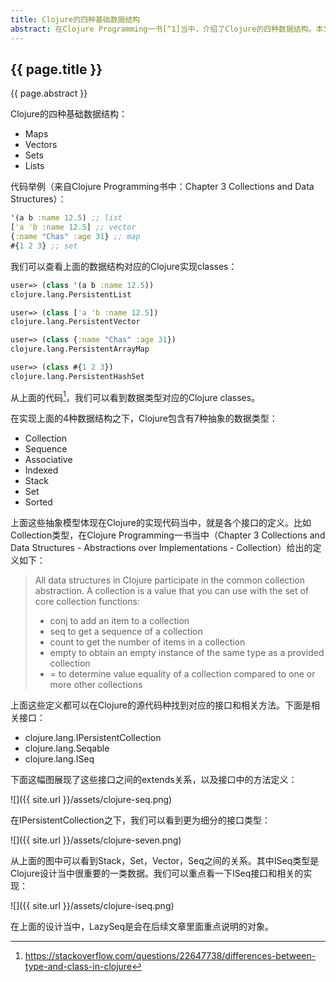 ```yaml
---
title: Clojure的四种基础数据结构
abstract: 在Clojure Programming一书[^1]当中，介绍了Clojure的四种数据结构。本文是读书笔记，附加一些Clojure源代码分析。
---
```


## {{ page.title }}

{{ page.abstract }}

Clojure的四种基础数据结构：

- Maps
- Vectors
- Sets
- Lists

代码举例（来自Clojure Programming书中：Chapter 3 Collections and Data Structures）：

```clojure
'(a b :name 12.5) ;; list
['a 'b :name 12.5] ;; vector
{:name "Chas" :age 31} ;; map
#{1 2 3} ;; set
```

我们可以查看上面的数据结构对应的Clojure实现classes：

```clojure
user=> (class '(a b :name 12.5))
clojure.lang.PersistentList

user=> (class ['a 'b :name 12.5])
clojure.lang.PersistentVector

user=> (class {:name "Chas" :age 31})
clojure.lang.PersistentArrayMap

user=> (class #{1 2 3})
clojure.lang.PersistentHashSet
```

从上面的代码[^2]，我们可以看到数据类型对应的Clojure classes。

在实现上面的4种数据结构之下，Clojure包含有7种抽象的数据类型：

- Collection
- Sequence
- Associative
- Indexed
- Stack
- Set
- Sorted

上面这些抽象模型体现在Clojure的实现代码当中，就是各个接口的定义。比如Collection类型，在Clojure Programming一书当中（Chapter 3 Collections and Data Structures - Abstractions over Implementations - Collection）给出的定义如下：


> All data structures in Clojure participate in the common collection abstraction.
> A collection is a value that you can use with the set of core collection functions:
> - conj to add an item to a collection
> - seq to get a sequence of a collection
> - count to get the number of items in a collection
> - empty to obtain an empty instance of the same type as a provided collection
> - = to determine value equality of a collection compared to one or more other collections


上面这些定义都可以在Clojure的源代码种找到对应的接口和相关方法。下面是相关接口：

- clojure.lang.IPersistentCollection
- clojure.lang.Seqable
- clojure.lang.ISeq

下面这幅图展现了这些接口之间的extends关系，以及接口中的方法定义：

![]({{ site.url }}/assets/clojure-seq.png)

在IPersistentCollection之下，我们可以看到更为细分的接口类型：

![]({{ site.url }}/assets/clojure-seven.png)

从上面的图中可以看到Stack，Set，Vector，Seq之间的关系。其中ISeq类型是Clojure设计当中很重要的一类数据。我们可以重点看一下ISeq接口和相关的实现：

![]({{ site.url }}/assets/clojure-iseq.png)

在上面的设计当中，LazySeq是会在后续文章里面重点说明的对象。

[^1]: Emerick, Chas, Brian Carper, and Christophe Grand. Clojure Programming: Practical Lisp for the Java World. " O'Reilly Media, Inc.", 2012.
[^2]: https://stackoverflow.com/questions/22647738/differences-between-type-and-class-in-clojure
